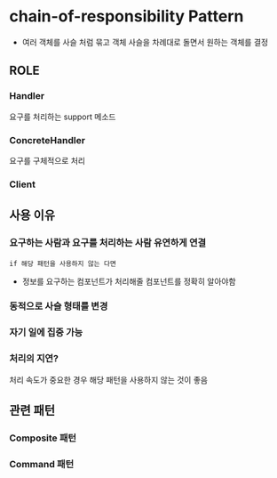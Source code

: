 # chain-of-responsibility Pattern

- 여러 객체를 사슬 처럼 묶고 객체 사슬을 차례대로 돌면서 원하는 객체를 결정

## ROLE

### Handler

요구를 처리하는 support 메소드

### ConcreteHandler

요구를 구체적으로 처리

### Client

## 사용 이유

### 요구하는 사람과 요구를 처리하는 사람 유연하게 연결

`if 해당 패턴을 사용하지 않는 다면`

- 정보를 요구하는 컴포넌트가 처리해줄 컴포넌트를 정확히 알아야함

### 동적으로 사슬 형태를 변경

### 자기 일에 집중 가능

### 처리의 지연?

처리 속도가 중요한 경우 해당 패턴을 사용하지 않는 것이 좋음

## 관련 패턴

### Composite 패턴

### Command 패턴
